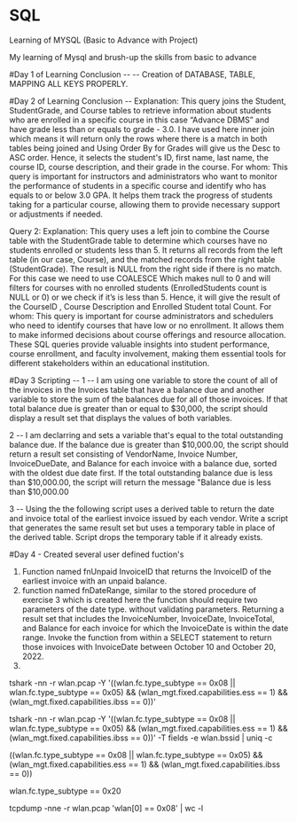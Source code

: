 # SQL
Learning of MYSQL (Basic to Advance with Project)

My learning of Mysql and brush-up the skills from basic to advance

#Day 1 of Learning Conclusion -- 
-- Creation of DATABASE, TABLE, MAPPING ALL KEYS PROPERLY. 

#Day 2 of Learning Conclusion --
Explanation: 
This query joins the Student, StudentGrade, and Course tables to retrieve information about students who are enrolled in a specific course in this case “Advance DBMS” and have grade less than or equals to grade - 3.0. I have used here inner join which means it will return only the rows where there is a match in both tables being joined and Using Order By for Grades will give us the Desc to ASC order. Hence, it selects the student's ID, first name, last name, the course ID, course description, and their grade in the course.
For whom: 
This query is important for instructors and administrators who want to monitor the performance of students in a specific course and identify who has equals to or below 3.0 GPA. It helps them track the progress of students taking for a particular course, allowing them to provide necessary support or adjustments if needed.

Query 2:
Explanation:
This query uses a left join to combine the Course table with the StudentGrade table to determine which courses have no students enrolled or students less than 5. It returns all records from the left table (in our case, Course), and the matched records from the right table (StudentGrade). The result is NULL from the right side if there is no match. For this case we need to use COALESCE Which makes null to 0 and will filters for courses with no enrolled students (EnrolledStudents count is NULL or 0) or we check if it’s is less than 5. Hence, it will give the result of the CourseID , Course Description and Enrolled Student total Count. 
For whom: This query is important for course administrators and schedulers who need to identify courses that have low or no enrollment. It allows them to make informed decisions about course offerings and resource allocation. 
These SQL queries provide valuable insights into student performance, course enrollment, and faculty involvement, making them essential tools for different stakeholders within an educational institution.


#Day 3 
Scripting -- 
1 -- I am using one variable to store the count of all of the invoices in the Invoices table that have a balance due and another variable to store the sum of the balances due for all of those invoices.  If that total balance due is greater than or equal to $30,000, the script should display a result set that displays the values of both variables. 

2 -- I am declarring and sets a variable that's equal to the total outstanding balance due. If the balance due is greater than $10,000.00, the script should return a result set consisting of VendorName, Invoice Number, InvoiceDueDate, and Balance for each invoice with a balance due, sorted with the oldest due date first. If the total outstanding balance due is less than $10,000.00, the script will return the message "Balance due is less than $10,000.00

3 -- Using the the following script uses a derived table to return the date and invoice total of the earliest invoice issued by each vendor. Write a script that generates the same result set but uses a temporary table in place of the derived table. Script drops the temporary table if it already exists.


#Day 4 - 
Created several user defined fuction's 
1. Function named fnUnpaid InvoiceID that returns the InvoiceID of the earliest invoice with an unpaid balance.
2. function named fnDateRange, similar to the stored procedure of exercise 3 which is created here the function should require two parameters of the date type. without validating   parameters. Returning a result set that includes the InvoiceNumber, InvoiceDate, InvoiceTotal, and Balance for each invoice for which the InvoiceDate is within the date range. Invoke the function from within a SELECT statement to return those invoices with InvoiceDate between October 10 and October 20, 2022.
3. 

tshark -nn -r wlan.pcap -Y '((wlan.fc.type_subtype == 0x08 || wlan.fc.type_subtype == 0x05) && (wlan_mgt.fixed.capabilities.ess == 1) && (wlan_mgt.fixed.capabilities.ibss == 0))' 

tshark -nn -r wlan.pcap -Y '((wlan.fc.type_subtype == 0x08 || wlan.fc.type_subtype == 0x05) && (wlan_mgt.fixed.capabilities.ess == 1) && (wlan_mgt.fixed.capabilities.ibss == 0))' -T fields -e wlan.bssid | uniq -c

((wlan.fc.type_subtype == 0x08 || wlan.fc.type_subtype == 0x05) && (wlan_mgt.fixed.capabilities.ess == 1) && (wlan_mgt.fixed.capabilities.ibss == 0))


wlan.fc.type_subtype == 0x20

tcpdump -nne -r wlan.pcap 'wlan[0] == 0x08' | wc -l



